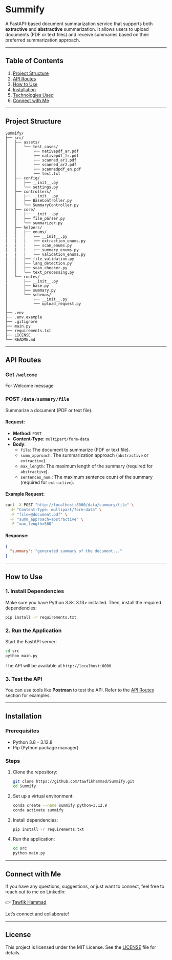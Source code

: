 
# Summify

A FastAPI-based document summarization service that supports both **extractive** and **abstractive** summarization. It allows users to upload documents (PDF or text files) and receive summaries based on their preferred summarization approach.

---

## Table of Contents
1. [Project Structure](#project-structure)
2. [API Routes](#api-routes)
3. [How to Use](#how-to-use)
4. [Installation](#installation)
5. [Technologies Used](#technologies-used)
6. [Connect with Me](#connect-with-me)

---

## Project Structure

```
Summify/
├── src/                              
│   ├── assets/                       
│   │   └── test_cases/               
│   │       ├── nativepdf_ar.pdf
│   │       ├── nativepdf_fr.pdf
│   │       ├── scanned_ar1.pdf
│   │       ├── scanned_ar2.pdf
│   │       ├── scannedpdf_en.pdf
│   │       └── text.txt
│   ├── config/                       
│   │   ├── __init__.py
│   │   └── settings.py               
│   ├── controllers/                  
│   │   ├── __init__.py
│   │   ├── BaseController.py         
│   │   └── SummaryController.py      
│   ├── core/                         
│   │   ├── __init__.py
│   │   ├── file_parser.py            
│   │   └── summarizer.py             
│   ├── helpers/                      
│   │   ├── enums/                    
│   │   │   ├── __init__.py
|   |   |   ├── extraction_enums.py
|   |   |   ├── scan_enums.py
|   |   |   ├── summary_enums.py
|   |   |   └── validation_enums.py
│   │   ├── file_validation.py        
│   │   ├── lang_detection.py         
│   │   ├── scan_checker.py           
│   │   └── text_processing.py        
│   └── routes/                       
│       ├── __init__.py
|       ├── base.py
│       ├── summary.py                
│       └── schemas/                      
│           ├── __init__.py
│           └── upload_request.py                  
│                            
├── .env                              
├── .env.example                      
├── .gitignore                        
├── main.py                           
├── requirements.txt                  
├── LICENSE                           
└── README.md                         
```

---

## API Routes

### **Get `/welcome`**
For Welcome message

### **POST `/data/summary/file`**
Summarize a document (PDF or text file).

#### Request:
- **Method**: `POST`
- **Content-Type**: `multipart/form-data`
- **Body**:
  - `file`: The document to summarize (PDF or text file).
  - `summ_approach`: The summarization approach (`abstractive` or `extractive`).
  - `max_length`: The maximum length of the summary (required for `abstractive`).
  - `sentences_num` : The maximum sentence count of the summary (required for `extractive`).

#### Example Request:
```bash
curl -X POST "http://localhost:8000/data/summary/file" \
  -H "Content-Type: multipart/form-data" \
  -F "file=@document.pdf" \
  -F "summ_approach=abstractive" \
  -F "max_length=500"
```

#### Response:
```json
{
  "summary": "generated summary of the document..."
}
```

---

## How to Use

### 1. **Install Dependencies**
Make sure you have Python 3.8<  3.13> installed. Then, install the required dependencies:

```bash
pip install -r requirements.txt
```

### 2. **Run the Application**
Start the FastAPI server:

```bash
cd src
python main.py
```

The API will be available at `http://localhost:8000`.

### 3. **Test the API**
You can use tools like **Postman** to test the API. Refer to the [API Routes](#api-routes) section for examples.

---

## Installation

### Prerequisites
- Python 3.8 - 3.12.8
- Pip (Python package manager)

### Steps
1. Clone the repository:

    ```bash
    git clone https://github.com/tawfikhammad/Summify.git
    cd Summify
    ```

2. Set up a virtual environment:

    ```bash
    conda create --name summify python=3.12.8
    conda activate summify
    ```

3. Install dependencies:
    ```bash
    pip install -r requirements.txt
    ```

4. Run the application:
    ```bash
    cd src
    python main.py
    ```

---

## Connect with Me

If you have any questions, suggestions, or just want to connect, feel free to reach out to me on LinkedIn:

👉 [Tawfik Hammad](https://www.linkedin.com/in/tawfikhammad)

Let’s connect and collaborate!

---

## License

This project is licensed under the MIT License. See the [LICENSE](LICENSE) file for details.
